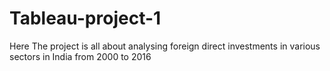 # Tableau-project-1
Here The project is all about analysing foreign direct investments in various sectors in India from 2000 to 2016
